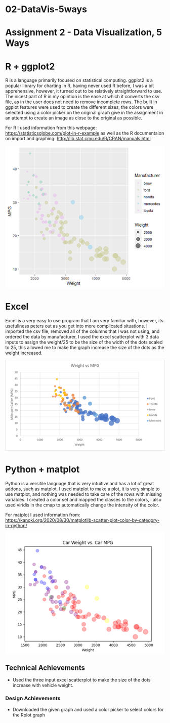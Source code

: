 # 02-DataVis-5ways

Assignment 2 - Data Visualization, 5 Ways  
===

# R + ggplot2

R is a language primarily focused on statistical computing.
ggplot2 is a popular library for charting in R, having never used R before, I was a bit apprehensive, however, it turned out to be relatively
straightforward to use. The nicest part of R in my opintion is the ease at which it converts the csv file, as in the user does not need to
remove incomplete rows. The built in ggplot features were used to create the different sizes, the colors were selected using a color picker on the 
original graph give in the assignment in an attempt to create an image as close to the original as possible.

For R I used information from this webpage: https://statisticsglobe.com/plot-in-r-example as well as the R documentaion on import and graphing: http://lib.stat.cmu.edu/R/CRAN/manuals.html

![RStudioImage](img/Assignment2Rplot.png)

# Excel

Excel is a very easy to use program that I am very familiar with, however, its usefullness peters out as you get into more complicated situations.
I imported the csv file, removed all of the columns that I was not using, and ordered the data by manufacturer, I used the excel scatterplot with 3
data inputs to assign the weight/25 to be the size of the width of the dots scaled to 25, this allowed me to make the graph increase the size of the dots as the
weight increased.

![ExcelImage](img/Assignment2Excel.png)

# Python + matplot

Python is a versitile language that is very intuitive and has a lot of great addons, such as matplot. 
I used matplot to make a plot, it is very simple to use matplot, and nothing was needed to take care
of the rows with missing variables. I created a color set and mapped the classes to the colors, I also
used viridis in the cmap to automatically change the intensity of the color.

For matplot I used information from: https://kanoki.org/2020/08/30/matplotlib-scatter-plot-color-by-category-in-python/

![PythonImage](img/PythonAssignment2Image.png)

## Technical Achievements
- Used the three input excel scatterplot to make the size of the dots increase with vehicle weight.

### Design Achievements
- Downloaded the given graph and used a color picker to select colors for the Rplot graph
